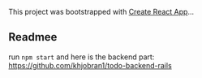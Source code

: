 This project was bootstrapped with [Create React App](https://github.com/facebook/create-react-app)...

## Readmee

run `npm start` and here is the backend part: https://github.com/khjobran1/todo-backend-rails


